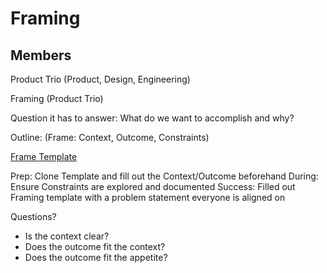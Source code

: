# Framing

## Members
Product Trio (Product, Design, Engineering)

Framing (Product Trio)

Question it has to answer: What do we want to accomplish and why?

Outline: (Frame: Context, Outcome, Constraints)

[Frame Template](https://www.notion.so/companycam/Frame-9ddb53ccdf504af9a7a73a7d6e42fd7a)

Prep: Clone Template and fill out the Context/Outcome beforehand
During: Ensure Constraints are explored and documented
Success: Filled out Framing template with a problem statement everyone is
aligned on

Questions?

- Is the context clear?
- Does the outcome fit the context?
- Does the outcome fit the appetite?
